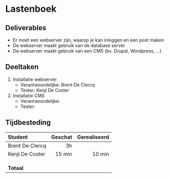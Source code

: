 # Lastenboek

## Deliverables

<!-- Som hier de concrete eindresultaten op die je voor deze opdracht moet opleveren. -->

- Er moet een webserver zijn, waarop je kan inloggen en een post maken
- De webserver maakt gebruik van de database server
- De webserver maakt gebruik van een CMS (bv. Drupal, Wordpress, ...)

## Deeltaken

<!-- Som hier de deeltaken voor deze opdracht op en duid voor elk een verantwoordelijke en tester aan. Vermeld ook afhankelijkheden tussen deeltaken als die er zijn. Elke deeltaak wordt een kaartje op het kanban-bord! -->

1. Installatie webserver
   - Verantwoordelijke: Brent De Clercq
   - Tester: Kenji De Coster
2. Installatie CMS
   - Verantwoordelijke: <!-- Naam. -->
   - Tester: <!-- Naam: iemand anders dan de verantwoordelijk! -->

## Tijdbesteding

| Student         | Geschat | Gerealiseerd |
| :-------------- | ------: | -----------: |
| Brent De Clercq |    3h   |              |
| Kenji De Coster |  15 min |    10 min    |
| <!-- NAAM -->   |         |              |
| <!-- NAAM -->   |         |              |
| <!-- NAAM -->   |         |              |
| **Totaal**      |         |              |

<!-- Voeg na oplevering van de taak een schermafbeelding van rapport tijdbesteding voor deze taak toe. -->
